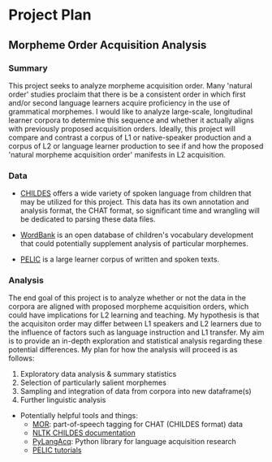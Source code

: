 # Project Plan

## Morpheme Order Acquisition Analysis

### Summary

This project seeks to analyze morpheme acquisition order. Many 'natural order' studies proclaim that there is be a consistent order in which first and/or second language learners acquire proficiency in the use of grammatical morphemes. I would like to analyze large-scale, longitudinal learner corpora to determine this sequence and whether it actually aligns with previously proposed acquisition orders. Ideally, this project will compare and contrast a corpus of L1 or native-speaker production and a corpus of L2 or language learner production to see if and how the proposed 'natural morpheme acquisition order' manifests in L2 acquisition.

### Data

- [CHILDES](https://childes.talkbank.org/) offers a wide variety of spoken language from children that may be utilized for this project. This data has its own annotation and analysis format, the CHAT format, so significant time and wrangling will be dedicated to parsing these data files. 

- [WordBank](http://wordbank.stanford.edu/) is an open database of children's vocabulary development that could potentially supplement analysis of particular morphemes. 

- [PELIC](https://eli-data-mining-group.github.io/Pitt-ELI-Corpus/) is a large learner corpus of written and spoken texts. 


### Analysis

The end goal of this project is to analyze whether or not the data in the corpora are aligned with proposed morpheme acquisition orders, which could have implications for L2 learning and teaching. My hypothesis is that the acquisiton order may differ between L1 speakers and L2 learners due to the influence of factors such as language instruction and L1 transfer. My aim is to provide an in-depth exploration and statistical analysis regarding these potential differences. My plan for how the analysis will proceed is as follows:

1. Exploratory data analysis & summary statistics
2. Selection of particularly salient morphemes
3. Sampling and integration of data from corpora into new dataframe(s)
4. Further linguistic analysis

- Potentially helpful tools and things:
     - [MOR](https://talkbank.org/morgrams): part-of-speech tagging for CHAT (CHILDES format) data
    - [NLTK CHILDES documentation](https://www.nltk.org/howto/childes.html)
    - [PyLangAcq](https://pylangacq.org/): Python library for language acquisition research
    - [PELIC tutorials](https://github.com/ELI-Data-Mining-Group/PELIC-dataset/tree/master/tutorials)
